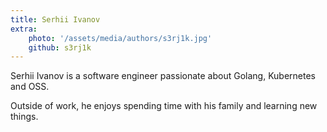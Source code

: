 ```yaml
---
title: Serhii Ivanov
extra:
    photo: '/assets/media/authors/s3rj1k.jpg'
    github: s3rj1k
---
```


Serhii Ivanov is a software engineer passionate about Golang, Kubernetes and OSS.

Outside of work, he enjoys spending time with his family and learning new things.
